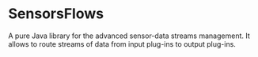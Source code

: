 # SensorsFlows
A pure Java library for the advanced sensor-data streams management. It allows to route streams of data from input plug-ins to output plug-ins.
